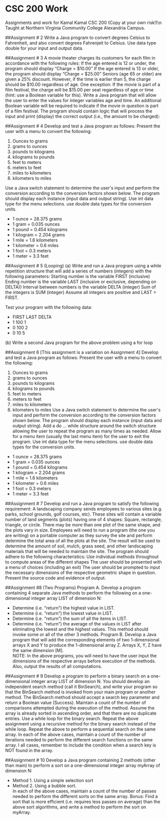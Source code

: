 # CSC 200 Work
Assignments and work for Kamal Kamal CSC 200 (Copy at your own risk!)\n
Taught at Northern Virginia Community College Alexandria Campus.

##Assignment # 2
Write a Java program to convert degrees Celsius to Fahrenheit, and also convert degrees Fahrenjeit to Celsius. Use data type double for your input and output data.

##Assignment # 3
A movie theater charges its customers for each film in accordance with the following rules:
If the age entered is 12 or under, the program should display “Charge = $10.00”
If the age entered is 13 or older, the program should display “Charge = $25.00”
Seniors (age 65 or older) are given a 25% discount.
However, if the time is earlier than 5, the charge should be $10.00 regardless of age.
One exception: If the movie is part of a film festival, the charge will be $15.00 per seat regardless of age or time (hint: use a Boolean variable for this).
Write a Java program that will allow the user to enter the values for integer variables age and time. An additional Boolean variable will be required to indicate if the movie in question is part of a film festival. The program should contain logic that will process the input and print (display) the correct output (i.e., the amount to be charged):

##Assignment # 4
Develop and test a Java program as follows:
Present the user with a menu to convert the following:
1. Ounces  to grams 
2. grams to ounces
3. pounds to kilograms
4. kilograms to pounds
5. feet to meters
6. meters to feet
7. miles to kilometers
8. kilometers to miles

Use a Java switch statement to determine the user's input and perform the conversion according to the conversion factors shown below. The program should display each instance (input data and output string).
Use int data type for the menu selections. use double data types for the conversion units.
* 1 ounce = 28.375 grams
* 1 gram = 0.035 ounces
* 1 pound = 0.454 kilograms
* 1 kilogram = 2.204 grams
* 1 mile = 1.6 kilometers
* 1 kilometer = 0.6 miles
* 1 foot = 0.3 meters
* 1 meter = 3.3 feet

##Assignment # 5 (Looping)
(a) Write and run a Java program using a while repetition structure that will add a series of numbers (integers) with the following parameters:
Starting number is the variable FIRST (inclusive)
Ending number is the variable LAST (inclusive or exclusive, depending on DELTA))
Interval between numbers is the variable DELTA (integer)
Sum of the integers is SUM (integer)
Assume all integers are positive and LAST > FIRST.

Test your program with the following data:
* FIRST     LAST      DELTA
* 1         100         1
* 0         100         2
* 0         10          5

(b)  Write a second Java program for the above problem using a for loop

##Assignment 6
[This assignment is a variation on Assignment 4]
Develop and test a Java program as follows:
Present the user with a menu to convert the following:
1. Ounces  to grams 
2. grams to ounces
3. pounds to kilograms
4. kilograms to pounds
5. feet to meters
6. meters to feet
7. miles to kilometers
8. kilometers to miles
Use a Java switch statement to determine the user's input and perform the conversion according to the conversion factors shown below. The program should display each instance (input data and output string). Add a do ... while structure around the switch structure allowing the user to repeat the program as many times as needed. Allow for a menu item (usually the last menu item) for the user to exit the program.
Use int data type for the menu selections. use double data types for the conversion units.
* 1 ounce = 28.375 grams
* 1 gram = 0.035 ounces
* 1 pound = 0.454 kilograms
* 1 kilogram = 2.204 grams
* 1 mile = 1.6 kilometers
* 1 kilometer = 0.6 miles
* 1 foot = 0.3 meters
* 1 meter = 3.3 feet

##Assignment # 7
Develop and run a Java program to satisfy the following requirement:
A landscaping company sends employees to various sites (e.g. parks, school grounds, golf courses, etc). These sites will contain a variable number of land segments (plots) having one of 4 shapes:  Square, rectangle, triangle, or circle. There may be more than one plot of the same shape, and the plots vary in size. Employees will need to run a program (the one you are writing) on a portable computer as they survey the site and perform determine the total area of all the plots at the site. The result will be used to determine the amount of soil, mulch, grass seed, and other landscaping materials that will be needed to maintain the site.  The program should adhere to the following characteristics:
Use individual methods throughout to compute areas of the different shapes
The user should be presented with a menu of choices (including an exit)
The user should be prompted to input the necessary dimensions of the respective geometric shape in question.
Present the source code and evidence of output.

##Assignment #8 (Two Programs)
Program A. Develop a program containing 4 separate Java methods to perform the following on a one-dimensional integer array LIST of dimension N:
* Determine (i.e. “return”) the highest value in LIST.
* Determine (i.e. “return”) the lowest value in LIST.
* Determine (i.e. “return”) the sum of all the items in LIST.
* Determine (i.e. “return”) the average of the values in LIST after eliminating the lowest and the highest values. This method should invoke some or all of the other 3 methods.
Program B.  Develop a Java program that will add the corresponding elements of two 1-dimensional arrays X and Y to produce the 1-dimensional array Z.  Arrays X, Y, Z have the same dimension [M].              
NOTE: In the above programs, you will need to have the user input the dimensions of the respective arrays before execution of the methods. Also, output the results of all computations.

##Assignment # 9
Develop a program to perform a binary search on a one-dimensional integer array LIST of dimension N. You should develop an independent search method (call it BinSearch), and write your program so that the BinSearch method is invoked from your main program or another method. The BinSearch method should accept a search key parameter and return a Boolean value (Success). Maintain a count of the number of comparisons attempted during the execution of the method. Assume the array is already sorted in ascending order, and that there are no duplicate entries. Use a while loop for the binary search.
Repeat the above assignment using a recursive method for the binary search instead of the while loop.
Repeat the above to perform a sequential search on the same array.
In each of the above cases, maintain a count of the number of iterations needed to perform the different search functions on the same array.
I all cases, remember to include the condition when a search key is NOT found in the array.

##Assignment # 10
Develop a Java program containing 2 methods (other than main) to perform a sort on a one-dimensional integer array myArray of dimension N:
* Method 1. Using a simple selection sort
* Method 2. Using a bubble sort.   
In each of the above cases, maintain a count of the number of passes needed to perform the different sorts on the same array.
Bonus: Find a sort that is more efficient (i.e. requires less passes on average) than the above sort algorithms, and write a method to perform the sort on myArray.
